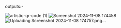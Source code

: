 outputs:-

![artistic-qr-code (1)](https://github.com/user-attachments/assets/1ac193e4-0c7c-4123-a050-a0cd237469f0)
![Screenshot 2024-11-08 174458](https://github.com/user-attachments/assets/a2abd102-dfc6-4338-8fde-b9be0873e04e)
![Uploading Screenshot 2024-11-08 174757.png…]()
